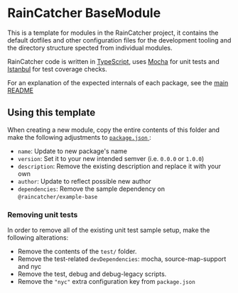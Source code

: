 # RainCatcher BaseModule

This is a template for modules in the RainCatcher project, it contains the default dotfiles and other configuration files for the development tooling and the directory structure spected from individual modules.

RainCatcher code is written in [TypeScript](http://typescriptlang.org), uses [Mocha](https://mochajs.org/) for unit tests and [Istanbul](https://istanbul.js.org/) for test coverage checks.

For an explanation of the expected internals of each package, see the [main README](../../README.md#package-structure)

## Using this template

When creating a new module, copy the entire contents of this folder and make the following adjustments to [`package.json` ](./package.json):

  - `name`: Update to new package's name
  - `version`: Set it to your new intended semver (i.e. `0.0.0` or `1.0.0`)
  - `description`: Remove the existing description and replace it with your own
  - `author`: Update to reflect possible new author
  - `dependencies`: Remove the sample dependency on `@raincatcher/example-base`

### Removing unit tests

In order to remove all of the existing unit test sample setup, make the following alterations:

- Remove the contents of the `test/` folder.
- Remove the test-related `devDependencies`: mocha, source-map-support and nyc
- Remove the test, debug and debug-legacy scripts.
- Remove the `"nyc"` extra configuration key from `package.json`
